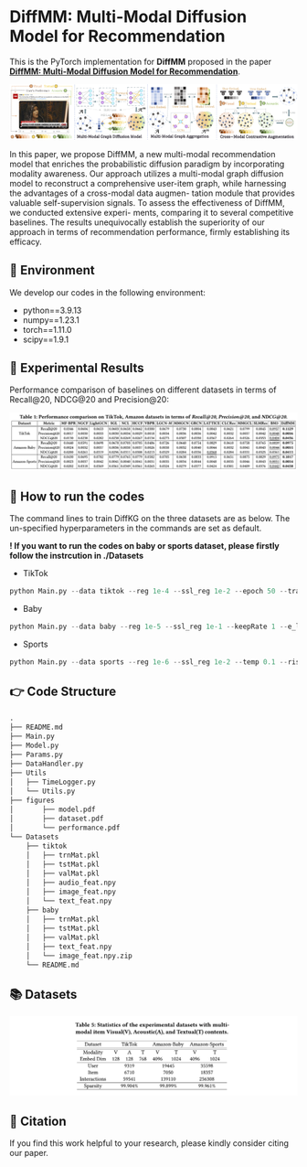 # DiffMM: Multi-Modal Diffusion Model for Recommendation

This is the PyTorch implementation for **DiffMM** proposed in the paper [**DiffMM: Multi-Modal Diffusion Model for Recommendation**](https://arxiv.org/abs/2406.11781). 

<img src="./figures/model.png" style="zoom:100%;" />

In this paper, we propose DiffMM, a new multi-modal recommendation model that enriches the probabilistic diffusion paradigm by incorporating modality awareness. Our approach utilizes a multi-modal graph diffusion model to reconstruct a comprehensive user-item graph, while harnessing the advantages of a cross-modal data augmen- tation module that provides valuable self-supervision signals. To assess the effectiveness of DiffMM, we conducted extensive experi- ments, comparing it to several competitive baselines. The results unequivocally establish the superiority of our approach in terms of recommendation performance, firmly establishing its efficacy.

## 📝 Environment

We develop our codes in the following environment:

- python==3.9.13
- numpy==1.23.1
- torch==1.11.0
- scipy==1.9.1

## 🎯 Experimental Results

Performance comparison of baselines on different datasets in terms of Recall@20, NDCG@20 and Precision@20:

<img src="./figures/performance.png" style="zoom:100%;" />

## 🚀 How to run the codes

The command lines to train DiffKG on the three datasets are as below. The un-specified hyperparameters in the commands are set as default.

**! If you want to run the codes on baby or sports dataset, please firstly follow the instrcution in ./Datasets** 

- TikTok

```python
python Main.py --data tiktok --reg 1e-4 --ssl_reg 1e-2 --epoch 50 --trans 1 --e_loss 0.1 --cl_method 1
```

- Baby

```python
python Main.py --data baby --reg 1e-5 --ssl_reg 1e-1 --keepRate 1 --e_loss 0.01
```

- Sports

```python
python Main.py --data sports --reg 1e-6 --ssl_reg 1e-2 --temp 0.1 --ris_lambda 0.1 --e_loss 0.5 --keepRate 1 --trans 1
```

## 👉 Code Structure

```
.
├── README.md
├── Main.py
├── Model.py
├── Params.py
├── DataHandler.py
├── Utils
│   ├── TimeLogger.py
│   └── Utils.py
├── figures
│		├── model.pdf
│		├── dataset.pdf
│		└── performance.pdf
└── Datasets
    ├── tiktok
    │   ├── trnMat.pkl
    │   ├── tstMat.pkl
    │   ├── valMat.pkl
    │   ├── audio_feat.npy
    │   ├── image_feat.npy
    │   └── text_feat.npy
    ├── baby
    │   ├── trnMat.pkl
    │   ├── tstMat.pkl
    │   ├── valMat.pkl
    │   ├── text_feat.npy
    │   └── image_feat.npy.zip
    └── README.md
```

## 📚 Datasets

<img src="./figures/dataset.png" style="zoom:100%;" />

## 🌟 Citation

If you find this work helpful to your research, please kindly consider citing our paper.